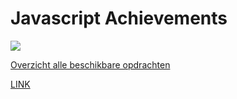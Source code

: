 # Javascript Achievements

![](js.png)

[Overzicht alle beschikbare opdrachten](https://trello.com/b/xo5TJzFr/javascript-achievements)

[LINK](http://30528.hosts1.ma-cloud.nl/Javascript/index.html)
